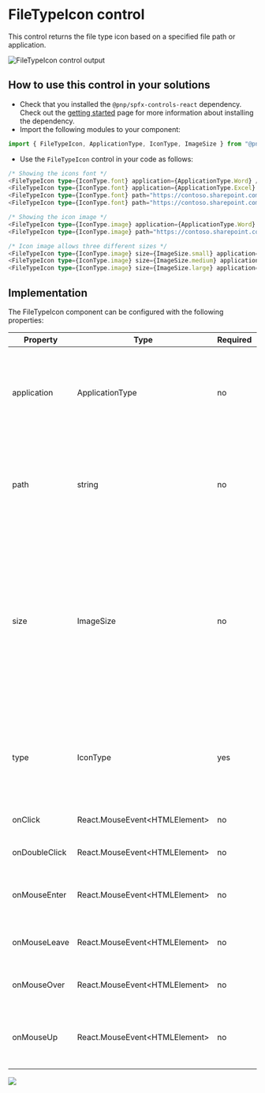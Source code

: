 # FileTypeIcon control

This control returns the file type icon based on a specified file path or application.

![FileTypeIcon control output](../assets/FileTypeIcon.png)

## How to use this control in your solutions

- Check that you installed the `@pnp/spfx-controls-react` dependency. Check out the [getting started](../../#getting-started) page for more information about installing the dependency.
- Import the following modules to your component:

```TypeScript
import { FileTypeIcon, ApplicationType, IconType, ImageSize } from "@pnp/spfx-controls-react/lib/FileTypeIcon";
```

- Use the `FileTypeIcon` control in your code as follows:

```TypeScript
/* Showing the icons font */
<FileTypeIcon type={IconType.font} application={ApplicationType.Word} />
<FileTypeIcon type={IconType.font} application={ApplicationType.Excel} />
<FileTypeIcon type={IconType.font} path="https://contoso.sharepoint.com/documents/filename.docx" />
<FileTypeIcon type={IconType.font} path="https://contoso.sharepoint.com/documents/filename.xslx" />

/* Showing the icon image */
<FileTypeIcon type={IconType.image} application={ApplicationType.Word} />
<FileTypeIcon type={IconType.image} path="https://contoso.sharepoint.com/documents/filename.docx" />

/* Icon image allows three different sizes */
<FileTypeIcon type={IconType.image} size={ImageSize.small} application={ApplicationType.Excel} />
<FileTypeIcon type={IconType.image} size={ImageSize.medium} application={ApplicationType.Excel} />
<FileTypeIcon type={IconType.image} size={ImageSize.large} application={ApplicationType.Excel} />
```

## Implementation

The FileTypeIcon component can be configured with the following properties:

| Property | Type | Required | Description |
| ---- | ---- | ---- | ---- |
| application | ApplicationType | no | Type of the application for which you want to show the icon. Use the **ApplicationType** enum to get the list of available applications. |
| path | string | no | Path to the document. If this is provided, the control will use the file extension to display the corresponding icon. |
| size | ImageSize | no | This is a property that only needs to be used when the type is set to image. It allows you to specify the image size. small (16px), normal (20px), medium (48px) and large (96px) are possible. Use the **ImageSize** enum to get the list of available images sizes. |
| type | IconType | yes | This property specifies is you want to use the icon font or image. Use the **IconType** enum to get the list of available icon types. |
| onClick | React.MouseEvent\<HTMLElement> | no | Event triggered when the icon is clicked. |
| onDoubleClick | React.MouseEvent\<HTMLElement> | no | Event triggered when the icon is double clicked. |
| onMouseEnter | React.MouseEvent&lt;HTMLElement&gt; | no | Event triggered when the mouse cursor enters the icon (without event bubbling). |
| onMouseLeave | React.MouseEvent&lt;HTMLElement&gt; | no | Event triggered when the mouse cursor leaves the icon. |
| onMouseOver | React.MouseEvent\<HTMLElement> | no | Event triggered when the mouse cursor is over the icon. |
| onMouseUp | React.MouseEvent\<HTMLElement> | no | Event triggered when the mouse button is released after clicked on the icon. |

![](https://telemetry.sharepointpnp.com/sp-dev-fx-controls-react/wiki/controls/FileTypeIcon)
